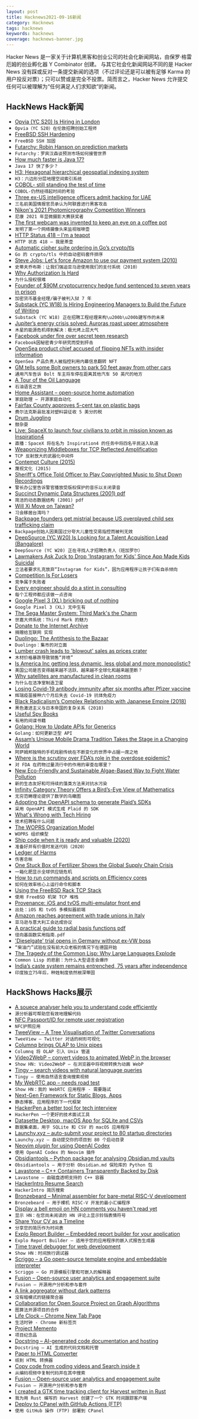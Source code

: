 ```yaml
---
layout: post
title: Hacknews2021-09-16新闻
category: Hacknews
tags: hacknews
keywords: hacknews
coverage: hacknews-banner.jpg
---
```


Hacker News 是一家关于计算机黑客和创业公司的社会化新闻网站，由保罗·格雷厄姆的创业孵化器 Y Combinator 创建。
与其它社会化新闻网站不同的是 Hacker News 没有踩或反对一条提交新闻的选项（不过评论还是可以被有足够 Karma 的用户投反对票）；只可以赞或是完全不投票。简而言之，Hacker News 允许提交任何可以被理解为“任何满足人们求知欲”的新闻。

## HackNews Hack新闻


- [Opvia (YC S20) Is Hiring in London](https://www.notion.so/opvia/Opvia-Jobs-151305ed30a140f29ec9eb7df00deadc)
- `Opvia（YC S20）在伦敦招聘创始工程师`
- [FreeBSD SSH Hardening](https://gist.github.com/koobs/e01cf8869484a095605404cd0051eb11)
- `FreeBSD SSH 加固`
- [Futarchy: Robin Hanson on prediction markets](https://richardhanania.substack.com/p/futarchy-robin-hanson-on-how-prediction)
- `Futarchy：罗宾汉森谈预测市场如何接管世界`
- [How much faster is Java 17?](https://www.optaplanner.org/blog/2021/09/15/HowMuchFasterIsJava17.html)
- `Java 17 快了多少？`
- [H3: Hexagonal hierarchical geospatial indexing system](https://h3geo.org/)
- `H3：六边形分层地理空间索引系统`
- [COBOL- still standing the test of time](https://blog.microfocus.com/cobol-still-standing-the-test-of-time/)
- `COBOL-仍然经得起时间的考验`
- [Three ex-US intelligence officers admit hacking for UAE](https://www.justice.gov/opa/pr/three-former-us-intelligence-community-and-military-personnel-agree-pay-more-168-million)
- `三名前美国情报官员承认为阿联酋进行黑客攻击`
- [Nikon's 2021 Photomicrography Competition Winners](https://www.nikonsmallworld.com/galleries/2021-photomicrography-competition)
- `尼康 2021 年显微摄影大赛获奖者`
- [The first webcam was invented to keep an eye on a coffee pot](https://www.openculture.com/2021/09/the-very-first-webcam-was-invented-to-keep-an-eye-on-a-coffee-pot-at-cambridge-university.html)
- `发明了第一个网络摄像头来监视咖啡壶`
- [HTTP Status 418 – I'm a teapot](https://developer.mozilla.org/en-US/docs/Web/HTTP/Status/418)
- `HTTP 状态 418 – 我是茶壶`
- [Automatic cipher suite ordering in Go’s crypto/tls](https://go.dev/blog/tls-cipher-suites)
- `Go 的 crypto/tls 中的自动密码套件排序`
- [Steve Jobs: Let's force Amazon to use our payment system (2010)](https://twitter.com/TechEmails/status/1438188756738191362/photo/1)
- `史蒂夫乔布斯：让我们强迫亚马逊使用我们的支付系统（2010）`
- [Why Authorization Is Hard](https://www.osohq.com/post/why-authorization-is-hard)
- `为什么授权很难`
- [Founder of $90M cryptocurrency hedge fund sentenced to seven years in prison](https://www.justice.gov/usao-sdny/pr/founder-90-million-cryptocurrency-hedge-fund-sentenced-more-seven-years-prison)
- `加密货币基金经理/骗子被判入狱 7 年`
- [Substack (YC W18) Is Hiring Engineering Managers to Build the Future of Writing](https://substack.com/jobs?utm_source=hn&utm_content=engmanager)
- `Substack (YC W18) 正在招聘工程经理来构\u200b\u200b建写作的未来`
- [Jupiter’s energy crisis solved: Auroras roast upper atmosphere](https://earthsky.org/space/jupiters-energy-crisis-auroras-heat-upper-atmosphere/)
- `木星的能源危机得到解决：极光烤上层大气`
- [Facebook under fire over secret teen research](https://www.bbc.co.uk/news/technology-58570353)
- `Facebook因秘密青少年研究而受到抨击`
- [OpenSea product chief accused of flipping NFTs with insider information](https://www.theverge.com/2021/9/15/22676075/opensea-insider-information-nft-trading-nate-chastain)
- `OpenSea 产品负责人被指控利用内幕信息翻转 NFT`
- [GM tells some Bolt owners to park 50 feet away from other cars](https://www.autonews.com/manufacturing/gm-tells-some-bolt-owners-park-50-feet-away-other-cars)
- `通用汽车告诉 Bolt 车主将车停在距离其他汽车 50 英尺的地方`
- [A Tour of the Oil Language](https://www.oilshell.org/release/latest/doc/oil-language-tour.html)
- `石油语言之旅`
- [Home Assistant – open-source home automation](https://www.home-assistant.io/)
- `家庭助理 – 开源家庭自动化`
- [Fairfax County approves 5-cent tax on plastic bags](https://wjla.com/news/local/fairfax-county-approves-5-cents-tax-on-plastic-bags)
- `费尔法克斯县批准对塑料袋征收 5 美分的税`
- [Drum Juggling](https://thekidshouldseethis.com/post/drum-juggling-with-kateryna-nikiforova)
- `鼓杂耍`
- [Live: SpaceX to launch four civilians to orbit in mission known as Inspiration4](https://www.youtube.com/watch?v=bZVgBAurxsI)
- `直播：SpaceX 将在名为 Inspiration4 的任务中将四名平民送入轨道`
- [Weaponizing Middleboxes for TCP Reflected Amplification](https://geneva.cs.umd.edu/posts/usenix21-weaponizing-censors/)
- `TCP 反射放大的武器化中间件`
- [Contempt Culture (2015)](https://blog.aurynn.com/2015/12/16-contempt-culture/)
- `蔑视文化 (2015)`
- [Sheriff's Office Told Officer to Play Copyrighted Music to Shut Down Recordings](https://www.techdirt.com/articles/20210911/21360647545/officer-claims-sheriffs-office-told-him-to-play-copyrighted-music-to-shut-down-citizens-recordings.shtml)
- `警长办公室告诉警官播放受版权保护的音乐以关闭录音`
- [Succinct Dynamic Data Structures (2001) pdf](https://www.imsc.res.in/~vraman/pub/wads_01.pdf)
- `简洁的动态数据结构 (2001) pdf`
- [Will Xi Move on Taiwan?](https://asia.nikkei.com/Spotlight/20-years-after-9-11/Will-Xi-move-on-Taiwan-History-warns-he-might-Niall-Ferguson)
- `习会移居台湾吗？`
- [Backpage founders get mistrial because US overplayed child sex trafficking claim](https://arstechnica.com/tech-policy/2021/09/backpage-founders-get-mistrial-because-us-overplayed-child-sex-trafficking-claims/)
- `Backpage创始人因美国过分夸大儿童性交易指控而被判无效`
- [DeepSource (YC W20) Is Looking for a Talent Acquisition Lead (Bangalore)](https://careers.deepsource.io/o/lead-talent-acquisition)
- `DeepSource (YC W20) 正在寻找人才招聘负责人（班加罗尔）`
- [Lawmakers Ask Zuck to Drop 'Instagram for Kids' Since App Made Kids Suicidal](https://gizmodo.com/lawmakers-ask-zuckerberg-to-drop-instagram-for-kids-aft-1847683217)
- `立法者要求扎克放弃“Instagram for Kids”，因为应用程序让孩子们有自杀倾向`
- [Competition Is For Losers](https://www.lrb.co.uk/the-paper/v43/n18/david-runciman/competition-is-for-losers)
- `竞争属于失败者`
- [Every engineer should do a stint in consulting](https://cloudirregular.substack.com/p/every-engineer-should-do-a-stint)
- `每个工程师都应该做一点咨询`
- [Google Pixel 3 (XL) bricking out of nothing](https://issuetracker.google.com/issues/192008282)
- `Google Pixel 3 (XL) 无中生有`
- [The Sega Master System: Third Mark's the Charm](https://nicole.express/2021/i-am-the-mark-iii.html)
- `世嘉大师系统：Third Mark 的魅力`
- [Donate to the Internet Archive](https://archive.org/donate)
- `捐赠给互联网 实现`
- [Duolingo: The Antithesis to the Bazaar](https://nibnalin.me/dust-nib/duolingo-the-antithesis-to-the-bazaar.html)
- `Duolingo：集市的对立面`
- [Lumber crash leads to 'blowout' sales as prices crater](https://www.cbc.ca/news/business/lumber-prices-1.6177016)
- `木材价格暴跌导致销售“井喷”`
- [Is America Inc getting less dynamic, less global and more monopolistic?](https://www.economist.com/business/is-america-inc-getting-less-dynamic-less-global-and-more-monopolistic/21804757)
- `美国公司是否变得越来越不活跃、越来越不全球化和越来越垄断？`
- [Why satellites are manufactured in clean rooms](https://www.ohb.de/en/magazine/sparkling-clean)
- `为什么在洁净室制造卫星`
- [Losing Covid-19 antibody immunity after six months after Pfizer vaccine](https://thedaily.case.edu/new-study-nursing-home-residents-health-care-workers-lose-more-than-80-of-their-covid-19-immunity-six-months-after-pfizer-vaccine/)
- `辉瑞疫苗接种六个月后失去 Covid-19 抗体免疫力`
- [Black Radicalism’s Complex Relationship with Japanese Empire (2018)](https://daily.jstor.org/black-radicalisms-complex-relationship-with-japanese-empire/)
- `黑色激进主义与日本帝国的复杂关系 (2018)`
- [Useful Spy Books](https://berthub.eu/articles/posts/useful-spy-books/)
- `有用的间谍书籍`
- [Golang: How to Update APIs for Generics](https://github.com/golang/go/discussions/48287)
- `Golang：如何更新泛型 API`
- [Assam’s Unique Mobile Drama Tradition Takes the Stage in a Changing World](https://www.atlasobscura.com/articles/assam-mobile-theaters)
- `阿萨姆邦独特的手机戏剧传统在不断变化的世界中占据一席之地`
- [Where is the scrutiny over FDA’s role in the overdose epidemic?](https://www.inquirer.com/opinion/commentary/opioids-accountability-fda-janet-woodcock-20210914.html)
- `对 FDA 在药物过量流行中的作用的审查在哪里？`
- [New Eco-Friendly and Sustainable Algae-Based Way to Fight Water Pollution](https://shooliniuniversity.com/blog/green-and-clean-new-eco-friendly-and-sustainable-algae-based-way-to-fight-water-pollution/)
- `新的生态友好和可持续的藻类方法来对抗水污染`
- [Infinity Category Theory Offers a Bird’s-Eye View of Mathematics](https://www.scientificamerican.com/article/infinity-category-theory-offers-a-birds-eye-view-of-mathematics/)
- `无穷范畴理论提供了数学的鸟瞰图`
- [Adopting the OpenAPI schema to generate Plaid’s SDKs](https://plaid.com/blog/adopting-the-openapi-schema-to-generate-plaids-sdks/)
- `采用 OpenAPI 模式生成 Plaid 的 SDK`
- [What's Wrong with Tech Hiring](https://neverworkintheory.org/2021/09/13/whats-wrong-with-tech-hiring.html)
- `技术招聘有什么问题`
- [The WOPRS Organization Model](https://jpreston.xyz/woprs-organization-model.html)
- `WOPRS 组织模型`
- [Ship code when it is ready and valuable (2020)](https://iism.org/article/is-management-pressuring-you-to-deliver-unfinished-code-59)
- `准备好并有价值时发送代码（2020）`
- [Ledger of Harms](https://ledger.humanetech.com/)
- `伤害总帐`
- [One Stuck Box of Fertilizer Shows the Global Supply Chain Crisis](https://www.bloomberg.com/news/articles/2021-08-28/one-stuck-box-of-fertilizer-shows-the-global-supply-chain-crisis)
- `一箱化肥显示全球供应链危机`
- [How to run commands and scripts on Efficiency cores](https://eclecticlight.co/2021/09/14/how-to-run-commands-and-scripts-on-efficiency-cores/)
- `如何在效率核心上运行命令和脚本`
- [Using the FreeBSD Rack TCP Stack](https://klarasystems.com/articles/using-the-freebsd-rack-tcp-stack/)
- `使用 FreeBSD 机架 TCP 堆栈`
- [Provenance: iOS and tvOS multi-emulator front end](https://github.com/Provenance-Emu/Provenance)
- `出处：iOS 和 tvOS 多模拟器前端`
- [Amazon reaches agreement with trade unions in Italy](https://www.reuters.com/business/amazon-reaches-agreement-with-trade-unions-italy-2021-09-15/)
- `亚马逊与意大利工会达成协议`
- [A practical guide to radial basis functions pdf](http://num.math.uni-goettingen.de/schaback/teaching/sc.pdf)
- `径向基函数实用指南.pdf`
- ['Dieselgate' trial opens in Germany without ex-VW boss](https://www.rfi.fr/en/business-and-tech/20210916-dieselgate-trial-opens-in-germany-without-ex-vw-boss)
- `“柴油门”试验在没有前大众老板的情况下在德国开始`
- [The Tragedy of the Common Lisp: Why Large Languages Explode](https://erights.medium.com/the-tragedy-of-the-common-lisp-why-large-languages-explode-4e83096239b9)
- `Common Lisp 的悲剧：为什么大型语言会爆炸`
- [India’s caste system remains entrenched, 75 years after independence](https://www.economist.com/asia/2021/09/11/indias-caste-system-remains-entrenched-75-years-after-independence)
- `印度独立75年后，种姓制度依然根深蒂固`


## HackShows Hacks展示

- [ A souece analyser help you to understand code efficiently](https://cymbols.io/)
- `源分析器可帮助您有效地理解代码`
- [ NFC Passport/ID for remote user registration](https://passportreader.app)
- `NFC护照应用`
- [ TweeView – A Tree Visualisation of Twitter Conversations](https://tweeview.ml/)
- `TweeView – Twitter 对话的树形可视化`
- [ Columnq brings OLAP to Unix pipes](https://github.com/roapi/roapi/tree/main/columnq-cli)
- `Columnq 将 OLAP 引入 Unix 管道`
- [ Video2WebP – convert videos to animated WebP in the browser](https://video2webp.mattj.io)
- `Show HN: Video2WebP – 在浏览器中将视频转换为动画 WebP`
- [ Tingy – search videos with natural language queries](https://tingy.video/)
- `Tingy – 使用自然语言查询搜索视频`
- [ My WebRTC app – needs road test](https://coms.global)
- `Show HN：我的 WebRTC 应用程序 - 需要路试`
- [ Next-Gen Framework for Static Blogs, Apps](https://factorjs.org/)
- `静态博客、应用程序的下一代框架`
- [ HackerPen a better tool for tech interview](https://hackerpen.io)
- `HackerPen 一个更好的技术面试工具`
- [ Datasette Desktop, macOS App for SQLite and CSVs](https://datasette.io/desktop)
- `数据集桌面，用于 SQLite 和 CSV 的 macOS 应用程序`
- [ Launchy.xyz – auto-submit your project to 80 startup directories](http://launchy.xyz)
- `Launchy.xyz – 自动提交你的项目到 80 个启动目录`
- [ Neovim plugin for using OpenAI Codex](https://github.com/jameshiew/nvim-magic)
- `使用 OpenAI Codex 的 Neovim 插件`
- [ Obsidiantools – Python package for analysing Obsidian.md vaults](https://github.com/mfarragher/obsidiantools)
- `Obsidiantools – 用于分析 Obsidian.md 保险库的 Python 包`
- [ Lavastone – C++ Containers Transparently Backed by Disk](https://github.com/campfireai/lavastone)
- `Lavastone – 由磁盘透明支持的 C++ 容器`
- [ HackerIntro Resume Search](https://hackerintro.com/resume-search)
- `HackerIntro 简历搜索`
- [ Bronzebeard – Minimal assembler for bare-metal RISC-V development](https://github.com/theandrew168/bronzebeard)
- `Bronzebeard – 用于裸机 RISC-V 开发的最小汇编程序`
- [ Display a bell emoji on HN comments you haven't read yet](https://gist.github.com/linkdd/76fd57d02480c3e36a4e3f8ce39322b1)
- `显示 HN：在您尚未阅读的 HN 评论上显示铃铛表情符号`
- [ Share Your CV as a Timeline](http://puu.world/fe6caea2-dfec-4213-87ce-cacfabb23d70)
- `分享您的简历作为时间表`
- [ Explo Report Builder – Embedded report builder for your application](https://explo.co/report-builder)
- `Explo Report Builder – 适用于您的应用程序的嵌入式报告生成器`
- [ Time travel debugger for web development](https://www.replay.io/)
- `Show HN：时间旅行调试器`
- [ Scriggo – a Go open-source template engine and embeddable interpreter](https://github.com/open2b/scriggo)
- `Scriggo – Go 开源模板引擎和可嵌入的解释器`
- [ Fusion – Open-source user analytics and engagement suite](item?id=28538132)
- `Fusion – 开源用户分析和参与套件`
- [ A link aggregator without dark patterns](https://20-things.com)
- `没有暗模式的链接聚合器`
- [ Collaboration for Open Source Project on Graph Algorithms](http://cplusplus.com/forum/lounge/279939/)
- `图算法开源项目的合作`
- [ Life Clock – Chrome New Tab Page](https://benkaiser.dev/life-clock/)
- `生活时钟 - Chrome 新标签页`
- [ Project Memento](https://project-memento.com)
- `项目纪念品`
- [ Docstring – AI-generated code documentation and hosting](https://www.docstring.dev/)
- `Docstring – AI 生成的代码文档和托管`
- [ Paper to HTML Converter](https://papertohtml.org)
- `纸到 HTML 转换器`
- [ Copy code from coding videos and Search inside it](https://www.blckbx.ai/)
- `从编码视频中复制代码并在其中搜索`
- [ Fusion – Open-source user analytics and engagement suite](https://fusionhq.co/)
- `Fusion – 开源用户分析和参与套件`
- [ I created a GTK time tracking client for Harvest written in Rust](https://github.com/frenkel/timer-for-harvest)
- `我为用 Rust 编写的 Harvest 创建了一个 GTK 时间跟踪客户端`
- [ Deploy to CPanel with GitHub Actions (FTP)](https://gist.github.com/mahdyar/2b99f57e30ce28a459dcc728a1893e68)
- `使用 GitHub 操作 (FTP) 部署到 CPanel`

